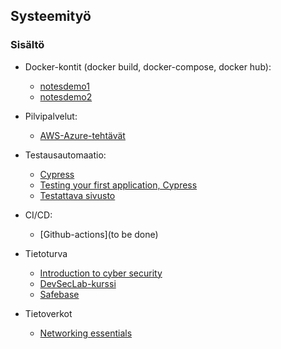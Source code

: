 ## Systeemityö


### Sisältö

- Docker-kontit (docker build, docker-compose, docker hub):
    - [notesdemo1](https://otredu.github.io/docker/notesdemo.html)
    - [notesdemo2](https://otredu.github.io/docker/notesdemofull.html)

- Pilvipalvelut:
    - [AWS-Azure-tehtävät](./cloud_harjoitukset_azure_aws.html)

- Testausautomaatio: 
    - [Cypress](https://www.cypress.io/)
    - [Testing your first application, Cypress](https://learn.cypress.io/testing-your-first-application)
    - [Testattava sivusto](https://tiipar19notesdemo2v4.node.treok.io/)
    
- CI/CD:
    - [Github-actions](to be done)

- Tietoturva
    - [Introduction to cyber security](https://lms.netacad.com/course/view.php?id=2174201)
    - [DevSecLab-kurssi](https://www.devseclab.io/)
    - [Safebase](https://safebase.io/)

- Tietoverkot
    - [Networking essentials](https://lms.netacad.com/course/view.php?id=2171961)
    
